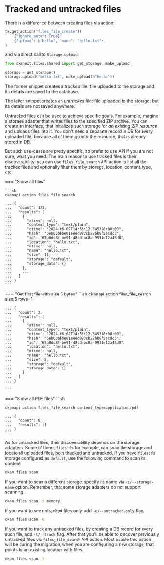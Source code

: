 # Tracked and untracked files

There is a difference between creating files via action:

```python
tk.get_action("files_file_create")(
    {"ignore_auth": True},
    {"upload": b"hello", "name": "hello.txt"}
)
```

and via direct call to `Storage.upload`:

```python
from ckanext.files.shared import get_storage, make_upload

storage = get_storage()
storage.upload("hello.txt", make_upload(b"hello"))
```

The former snippet creates a *tracked* file: file uploaded to the storage and
its details are saved to the database.

The latter snippet creates an *untracked* file: file uploaded to the storage,
but its details are not saved anywhere.

Untracked files can be used to achieve specific goals. For example, imagine a
storage adapter that writes files to the specified ZIP archive. You can create
an interface, that initializes such storage for *an existing ZIP resource* and
uploads files into it. You don't need a separate record in DB for every
uploaded file, because all of them go into the resource, that is already stored
in DB.

But such use-cases are pretty specific, so prefer to use API if you are not
sure, what you need. The main reason to use tracked files is their
discoverability: you can use `files_file_search` API action to list all the
tracked files and optionally filter them by storage, location, content_type,
etc:

=== "Show all files"

    ```sh
    ckanapi action files_file_search

    ... {
    ...   "count": 123,
    ...   "results": [
    ...     {
    ...       "atime": null,
    ...       "content_type": "text/plain",
    ...       "ctime": "2024-06-02T14:53:12.345358+00:00",
    ...       "hash": "5eb63bbbe01eeed093cb22bb8f5acdc3",
    ...       "id": "67a0dc8f-be91-48cd-bc8a-9934e12a48d0",
    ...       "location": "hello.txt",
    ...       "mtime": null,
    ...       "name": "hello.txt",
    ...       "size": 11,
    ...       "storage": "default",
    ...       "storage_data": {}
    ...     },
    ...     ...
    ...   ]
    ... }
    ```

=== "Get first file with size 5 bytes"
    ```sh
    ckanapi action files_file_search size:5 rows=1

    ... {
    ...   "count": 2,
    ...   "results": [
    ...     {
    ...       "atime": null,
    ...       "content_type": "text/plain",
    ...       "ctime": "2024-06-02T14:53:12.345358+00:00",
    ...       "hash": "5eb63bbbe01eeed093cb22bb8f5acdc3",
    ...       "id": "67a0dc8f-be91-48cd-bc8a-9934e12a48d0",
    ...       "location": "hello.txt",
    ...       "mtime": null,
    ...       "name": "hello.txt",
    ...       "size": 5,
    ...       "storage": "default",
    ...       "storage_data": {}
    ...     }
    ...   ]
    ... }

    ```

=== "Show all PDF files"
    ```sh

    ckanapi action files_file_search content_type=application/pdf

    ... {
    ...   "count": 0,
    ...   "results": []
    ... }
    ```

As for untracked files, their discoverability depends on the storage
adapters. Some of them, `files:fs` for example, can scan the storage and locate
all uploaded files, both thacked and untracked. If you have `files:fs` storage
configured as `default`, use the following command to scan its content:

```sh
ckan files scan
```

If you want to scan a different storage, specify its name via
`-s/--storage-name` option. Remember, that some storage adapters do not support
scanning.

```sh
ckan files scan -s memory
```

If you want to see untracked files only, add `-u/--untracked-only` flag.

```sh
ckan files scan -u
```

If you want to track any untracked files, by creating a DB record for every
such file, add `-t/--track` flag. After that you'll be able to discover
previously untracked files via `files_file_search` API action. Most usable this
option will be during the migration, when you are configuring a new storage,
that points to an existing location with files.

```sh
ckan files scan -t
```
